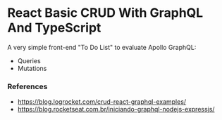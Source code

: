 # React Basic CRUD With GraphQL And TypeScript

A very simple front-end "To Do List" to evaluate Apollo GraphQL:

* Queries
* Mutations

### References

* https://blog.logrocket.com/crud-react-graphql-examples/
* https://blog.rocketseat.com.br/iniciando-graphql-nodejs-expressjs/
